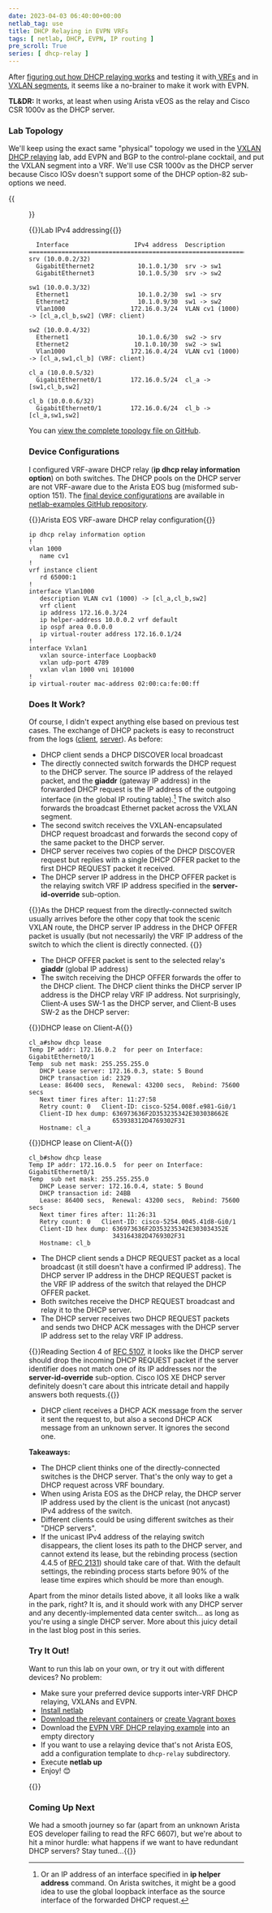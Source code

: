 ```yaml
---
date: 2023-04-03 06:40:00+00:00
netlab_tag: use
title: DHCP Relaying in EVPN VRFs
tags: [ netlab, DHCP, EVPN, IP routing ]
pre_scroll: True
series: [ dhcp-relay ]
---
```

After [figuring out how DHCP relaying works](/2023/03/dhcp-relay-process.html) and testing it with[ VRFs](/2023/03/netlab-vrf-dhcp-relay.html) and in [VXLAN segments](/2023/03/netlab-vxlan-dhcp-relay.html), it seems like a no-brainer to make it work with EVPN.

**TL&DR:** It works, at least when using Arista vEOS as the relay and Cisco CSR 1000v as the DHCP server.

### Lab Topology

We'll keep using the exact same "physical" topology we used in the [VXLAN DHCP relaying](/2023/03/netlab-vxlan-dhcp-relay.html) lab, add EVPN and BGP to the control-plane cocktail, and put the VXLAN segment into a VRF. We'll use CSR 1000v as the DHCP server because Cisco IOSv doesn't support some of the DHCP option-82 sub-options we need.
<!--more-->

{{<figure src="/2023/04/evpn-dhcp-relay.png" caption="Lab topology diagram">}}

{{<cc>}}Lab IPv4 addressing{{</cc>}}
```
  Interface                  IPv4 address  Description
==============================================================================================
srv (10.0.0.2/32)
  GigabitEthernet2            10.1.0.1/30  srv -> sw1
  GigabitEthernet3            10.1.0.5/30  srv -> sw2

sw1 (10.0.0.3/32)
  Ethernet1                   10.1.0.2/30  sw1 -> srv
  Ethernet2                   10.1.0.9/30  sw1 -> sw2
  Vlan1000                  172.16.0.3/24  VLAN cv1 (1000) -> [cl_a,cl_b,sw2] (VRF: client)

sw2 (10.0.0.4/32)
  Ethernet1                   10.1.0.6/30  sw2 -> srv
  Ethernet2                  10.1.0.10/30  sw2 -> sw1
  Vlan1000                  172.16.0.4/24  VLAN cv1 (1000) -> [cl_a,sw1,cl_b] (VRF: client)

cl_a (10.0.0.5/32)
  GigabitEthernet0/1        172.16.0.5/24  cl_a -> [sw1,cl_b,sw2]

cl_b (10.0.0.6/32)
  GigabitEthernet0/1        172.16.0.6/24  cl_b -> [cl_a,sw1,sw2]
```

You can [view the complete topology file on GitHub](https://github.com/ipspace/netlab-examples/blob/master/DHCP/evpn-relay/topology.yml).

### Device Configurations

I configured VRF-aware DHCP relay (**ip dhcp relay information option**) on both switches. The DHCP pools on the DHCP server are not VRF-aware due to the Arista EOS bug (misformed sub-option 151). The [final device configurations](https://github.com/ipspace/netlab-examples/tree/master/DHCP/evpn-relay/config) are available in [netlab-examples GitHub repository](https://github.com/ipspace/netlab-examples).

{{<cc>}}Arista EOS VRF-aware DHCP relay configuration{{</cc>}}
```
ip dhcp relay information option
!
vlan 1000
   name cv1
!
vrf instance client
   rd 65000:1
!
interface Vlan1000
   description VLAN cv1 (1000) -> [cl_a,cl_b,sw2]
   vrf client
   ip address 172.16.0.3/24
   ip helper-address 10.0.0.2 vrf default
   ip ospf area 0.0.0.0
   ip virtual-router address 172.16.0.1/24
!
interface Vxlan1
   vxlan source-interface Loopback0
   vxlan udp-port 4789
   vxlan vlan 1000 vni 101000
!
ip virtual-router mac-address 02:00:ca:fe:00:ff
```

### Does It Work?

Of course, I didn't expect anything else based on previous test cases. The exchange of DHCP packets is easy to reconstruct from the logs ([client](https://github.com/ipspace/netlab-examples/blob/master/DHCP/evpn-relay/config/cl_a.log), [server](https://github.com/ipspace/netlab-examples/blob/master/DHCP/evpn-relay/config/srv.log)). As before:

* DHCP client sends a DHCP DISCOVER local broadcast
* The directly connected switch forwards the DHCP request to the DHCP server. The source IP address of the relayed packet, and the **giaddr** (gateway IP address) in the forwarded DHCP request is the IP address of the outgoing interface (in the global IP routing table).[^LB] The switch also forwards the broadcast Ethernet packet across the VXLAN segment.
* The second switch receives the VXLAN-encapsulated DHCP request broadcast and forwards the second copy of the same packet to the DHCP server.
* DHCP server receives two copies of the DHCP DISCOVER request but replies with a single DHCP OFFER packet to the first DHCP REQUEST packet it received.
* The DHCP server IP address in the DHCP OFFER packet is the relaying switch VRF IP address specified in the **server-id-override** sub-option.

[^LB]: Or an IP address of an interface specified in **ip helper address** command. On Arista switches, it might be a good idea to use the global loopback interface as the source interface of the forwarded DHCP request.

{{<note info>}}As the DHCP request from the directly-connected switch usually arrives before the other copy that took the scenic VXLAN route, the DHCP server IP address in the DHCP OFFER packet is usually (but not necessarily) the VRF IP address of the switch to which the client is directly connected.
{{</note>}}

* The DHCP OFFER packet is sent to the selected relay's **giaddr** (global IP address)
* The switch receiving the DHCP OFFER forwards the offer to the DHCP client. The DHCP client thinks the DHCP server IP address is the DHCP relay VRF IP address. Not surprisingly, Client-A uses SW-1 as the DHCP server, and Client-B uses SW-2 as the DHCP server:

{{<cc>}}DHCP lease on Client-A{{</cc>}}
```
cl_a#show dhcp lease
Temp IP addr: 172.16.0.2  for peer on Interface: GigabitEthernet0/1
Temp  sub net mask: 255.255.255.0
   DHCP Lease server: 172.16.0.3, state: 5 Bound
   DHCP transaction id: 2329
   Lease: 86400 secs,  Renewal: 43200 secs,  Rebind: 75600 secs
   Next timer fires after: 11:27:58
   Retry count: 0   Client-ID: cisco-5254.008f.e981-Gi0/1
   Client-ID hex dump: 636973636F2D353235342E303038662E
                       653938312D4769302F31
   Hostname: cl_a
```

{{<cc>}}DHCP lease on Client-A{{</cc>}}
```
cl_b#show dhcp lease
Temp IP addr: 172.16.0.5  for peer on Interface: GigabitEthernet0/1
Temp  sub net mask: 255.255.255.0
   DHCP Lease server: 172.16.0.4, state: 5 Bound
   DHCP transaction id: 24BB
   Lease: 86400 secs,  Renewal: 43200 secs,  Rebind: 75600 secs
   Next timer fires after: 11:26:31
   Retry count: 0   Client-ID: cisco-5254.0045.41d8-Gi0/1
   Client-ID hex dump: 636973636F2D353235342E303034352E
                       343164382D4769302F31
   Hostname: cl_b
```

* The DHCP client sends a DHCP REQUEST packet as a local broadcast (it still doesn't have a confirmed IP address). The DHCP server IP address in the DHCP REQUEST packet is the VRF IP address of the switch that relayed the DHCP OFFER packet.
* Both switches receive the DHCP REQUEST broadcast and relay it to the DHCP server.
* The DHCP server receives two DHCP REQUEST packets and sends two DHCP ACK messages with the DHCP server IP address set to the relay VRF IP address.

{{<note warn>}}Reading Section 4 of [RFC 5107](https://www.rfc-editor.org/rfc/rfc5107.html), it looks like the DHCP server should drop the incoming DHCP REQUEST packet if the server identifier does not match one of its IP addresses nor the **server-id-override** sub-option. Cisco IOS XE DHCP server definitely doesn't care about this intricate detail and happily answers both requests.{{</note>}} 

* DHCP client receives a DHCP ACK message from the server it sent the request to, but also a second DHCP ACK message from an unknown server. It ignores the second one.

**Takeaways:**

* The DHCP client thinks one of the directly-connected switches is the DHCP server. That's the only way to get a DHCP request across VRF boundary.
* When using Arista EOS as the DHCP relay, the DHCP server IP address used by the client is the unicast (not anycast) IPv4 address of the switch.
* Different clients could be using different switches as their "DHCP servers".
* If the unicast IPv4 address of the relaying switch disappears, the client loses its path to the DHCP server, and cannot extend its lease, but the rebinding process (section 4.4.5 of [RFC 2131](https://www.rfc-editor.org/rfc/rfc2131)) should take care of that. With the default settings, the rebinding process starts before 90% of the lease time expires which should be more than enough.

Apart from the minor details listed above, it all looks like a walk in the park, right? It is, and it should work with any DHCP server and any decently-implemented data center switch... as long as you're using a single DHCP server. More about this juicy detail in the last blog post in this series.

### Try It Out!

Want to run this lab on your own, or try it out with different devices? No problem:

* Make sure your preferred device supports inter-VRF DHCP relaying, VXLANs and EVPN.
* [Install netlab](https://netlab.tools/install/)
* [Download the relevant containers](https://netlab.tools/labs/clab/) or [create Vagrant boxes](https://netlab.tools/labs/libvirt/)
* Download the [EVPN VRF DHCP relaying example](https://github.com/ipspace/netlab-examples/tree/master/DHCP/evpn-relay) into an empty directory
* If you want to use a relaying device that's not Arista EOS, add a configuration template to `dhcp-relay` subdirectory.
* Execute **netlab up**
* Enjoy! 😊

{{<next-in-series page="/posts/2023/04/dhcp-redundant-relay.md">}}
### Coming Up Next

We had a smooth journey so far (apart from an unknown Arista EOS  developer failing to read the RFC 6607), but we're about to hit a minor hurdle: what happens if we want to have redundant DHCP servers? Stay tuned...{{</next-in-series>}}
